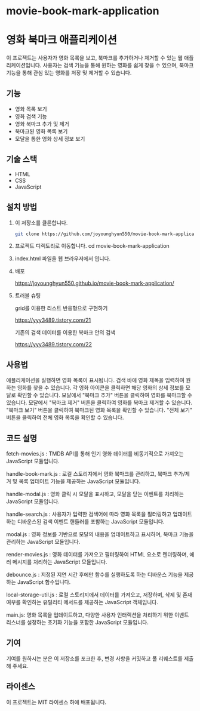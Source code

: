 # movie-book-mark-application

# 영화 북마크 애플리케이션

이 프로젝트는 사용자가 영화 목록을 보고, 북마크를 추가하거나 제거할 수 있는 웹 애플리케이션입니다. 사용자는 검색 기능을 통해 원하는 영화를 쉽게 찾을 수 있으며, 북마크 기능을 통해 관심 있는 영화를 저장 및 제거할 수 있습니다.

## 기능

- 영화 목록 보기
- 영화 검색 기능
- 영화 북마크 추가 및 제거
- 북마크된 영화 목록 보기
- 모달을 통한 영화 상세 정보 보기

## 기술 스택

- HTML
- CSS
- JavaScript

## 설치 방법

1. 이 저장소를 클론합니다.

   ```bash
   git clone https://github.com/joyounghyun550/movie-book-mark-application.git

   ```

2. 프로젝트 디렉토리로 이동합니다.
   cd movie-book-mark-application

3. index.html 파일을 웹 브라우저에서 엽니다.

4. 배포

   https://joyounghyun550.github.io/movie-book-mark-application/

5. 트러블 슈팅

   grid를 이용한 리스트 반응형으로 구현하기

   https://yyy3489.tistory.com/21

   기존의 검색 데이터를 이용한 북마크 안의 검색

   https://yyy3489.tistory.com/22

## 사용법

애플리케이션을 실행하면 영화 목록이 표시됩니다.
검색 바에 영화 제목을 입력하여 원하는 영화를 찾을 수 있습니다.
각 영화 아이콘을 클릭하면 해당 영화의 상세 정보를 모달로 확인할 수 있습니다.
모달에서 "북마크 추가" 버튼을 클릭하여 영화를 북마크할 수 있습니다.
모달에서 "북마크 제거" 버튼을 클릭하여 영화를 북마크 제거할 수 있습니다.
"북마크 보기" 버튼을 클릭하여 북마크된 영화 목록을 확인할 수 있습니다.
"전체 보기" 버튼을 클릭하여 전체 영화 목록을 확인할 수 있습니다.

## 코드 설명

fetch-movies.js : TMDB API를 통해 인기 영화 데이터를 비동기적으로 가져오는 JavaScript 모듈입니다.

handle-book-mark.js : 로컬 스토리지에서 영화 북마크를 관리하고, 북마크 추가/제거 및 목록 업데이트 기능을 제공하는 JavaScript 모듈입니다.

handle-modal.js : 영화 클릭 시 모달을 표시하고, 모달을 닫는 이벤트를 처리하는 JavaScript 모듈입니다.

handle-search.js : 사용자가 입력한 검색어에 따라 영화 목록을 필터링하고 업데이트하는 디바운스된 검색 이벤트 핸들러를 포함하는 JavaScript 모듈입니다.

modal.js : 영화 정보를 기반으로 모달의 내용을 업데이트하고 표시하며, 북마크 기능을 관리하는 JavaScript 모듈입니다.

render-movies.js : 영화 데이터를 가져오고 필터링하여 HTML 요소로 렌더링하며, 에러 메시지를 처리하는 JavaScript 모듈입니다.

debounce.js : 지정된 지연 시간 후에만 함수를 실행하도록 하는 디바운스 기능을 제공하는 JavaScript 함수입니다.

local-storage-util.js : 로컬 스토리지에서 데이터를 가져오고, 저장하며, 삭제 및 존재 여부를 확인하는 유틸리티 메서드를 제공하는 JavaScript 객체입니다.

main.js: 영화 목록을 업데이트하고, 다양한 사용자 인터랙션을 처리하기 위한 이벤트 리스너를 설정하는 초기화 기능을 포함한 JavaScript 모듈입니다.

## 기여

기여를 원하시는 분은 이 저장소를 포크한 후, 변경 사항을 커밋하고 풀 리퀘스트를 제출해 주세요.

## 라이센스

이 프로젝트는 MIT 라이센스 하에 배포됩니다.
